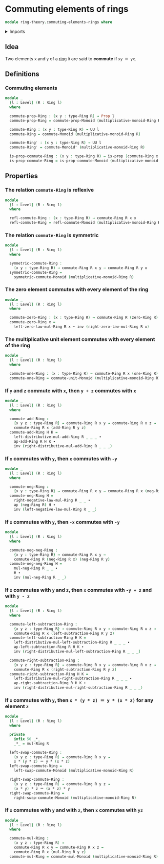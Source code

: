 # Commuting elements of rings

```agda
module ring-theory.commuting-elements-rings where
```

<details><summary>Imports</summary>

```agda
open import foundation.action-on-identifications-functions
open import foundation.dependent-products-propositions
open import foundation.identity-types
open import foundation.propositions
open import foundation.universe-levels

open import group-theory.commuting-elements-monoids

open import ring-theory.rings
```

</details>

## Idea

Two elements `x` and `y` of a [ring](ring-theory.rings.md) `R` are said to
**commute** if `xy ＝ yx`.

## Definitions

### Commuting elements

```agda
module _
  {l : Level} (R : Ring l)
  where

  commute-prop-Ring : (x y : type-Ring R) → Prop l
  commute-prop-Ring = commute-prop-Monoid (multiplicative-monoid-Ring R)

  commute-Ring : (x y : type-Ring R) → UU l
  commute-Ring = commute-Monoid (multiplicative-monoid-Ring R)

  commute-Ring' : (x y : type-Ring R) → UU l
  commute-Ring' = commute-Monoid' (multiplicative-monoid-Ring R)

  is-prop-commute-Ring : (x y : type-Ring R) → is-prop (commute-Ring x y)
  is-prop-commute-Ring = is-prop-commute-Monoid (multiplicative-monoid-Ring R)
```

## Properties

### The relation `commute-Ring` is reflexive

```agda
module _
  {l : Level} (R : Ring l)
  where

  refl-commute-Ring : (x : type-Ring R) → commute-Ring R x x
  refl-commute-Ring = refl-commute-Monoid (multiplicative-monoid-Ring R)
```

### The relation `commute-Ring` is symmetric

```agda
module _
  {l : Level} (R : Ring l)
  where

  symmetric-commute-Ring :
    (x y : type-Ring R) → commute-Ring R x y → commute-Ring R y x
  symmetric-commute-Ring =
    symmetric-commute-Monoid (multiplicative-monoid-Ring R)
```

### The zero element commutes with every element of the ring

```agda
module _
  {l : Level} (R : Ring l)
  where

  commute-zero-Ring : (x : type-Ring R) → commute-Ring R (zero-Ring R) x
  commute-zero-Ring x =
    left-zero-law-mul-Ring R x ∙ inv (right-zero-law-mul-Ring R x)
```

### The multiplicative unit element commutes with every element of the ring

```agda
module _
  {l : Level} (R : Ring l)
  where

  commute-one-Ring : (x : type-Ring R) → commute-Ring R x (one-Ring R)
  commute-one-Ring = commute-unit-Monoid (multiplicative-monoid-Ring R)
```

### If `y` and `z` commute with `x`, then `y + z` commutes with `x`

```agda
module _
  {l : Level} (R : Ring l)
  where

  commute-add-Ring :
    {x y z : type-Ring R} → commute-Ring R x y → commute-Ring R x z →
    commute-Ring R x (add-Ring R y z)
  commute-add-Ring H K =
    left-distributive-mul-add-Ring R _ _ _ ∙
    ap-add-Ring R H K ∙
    inv (right-distributive-mul-add-Ring R _ _ _)
```

### If `x` commutes with `y`, then `x` commutes with `-y`

```agda
module _
  {l : Level} (R : Ring l)
  where

  commute-neg-Ring :
    {x y : type-Ring R} → commute-Ring R x y → commute-Ring R x (neg-Ring R y)
  commute-neg-Ring H =
    right-negative-law-mul-Ring R _ _ ∙
    ap (neg-Ring R) H ∙
    inv (left-negative-law-mul-Ring R _ _)
```

### If `x` commutes with `y`, then `-x` commutes with `-y`

```agda
module _
  {l : Level} (R : Ring l)
  where

  commute-neg-neg-Ring :
    {x y : type-Ring R} → commute-Ring R x y →
    commute-Ring R (neg-Ring R x) (neg-Ring R y)
  commute-neg-neg-Ring H =
    mul-neg-Ring R _ _ ∙
    H ∙
    inv (mul-neg-Ring R _ _)
```

### If `x` commutes with `y` and `z`, then `x` commutes with `-y + z` and with `y - z`

```agda
module _
  {l : Level} (R : Ring l)
  where

  commute-left-subtraction-Ring :
    {x y z : type-Ring R} → commute-Ring R x y → commute-Ring R x z →
    commute-Ring R x (left-subtraction-Ring R y z)
  commute-left-subtraction-Ring H K =
    left-distributive-mul-left-subtraction-Ring R _ _ _ ∙
    ap-left-subtraction-Ring R H K ∙
    inv (right-distributive-mul-left-subtraction-Ring R _ _ _)

  commute-right-subtraction-Ring :
    {x y z : type-Ring R} → commute-Ring R x y → commute-Ring R x z →
    commute-Ring R x (right-subtraction-Ring R y z)
  commute-right-subtraction-Ring H K =
    left-distributive-mul-right-subtraction-Ring R _ _ _ ∙
    ap-right-subtraction-Ring R H K ∙
    inv (right-distributive-mul-right-subtraction-Ring R _ _ _)
```

### If `x` commutes with `y`, then `x * (y * z) ＝ y * (x * z)` for any element `z`

```agda
module _
  {l : Level} (R : Ring l)
  where

  private
    infix 50 _*_
    _*_ = mul-Ring R

  left-swap-commute-Ring :
    (x y z : type-Ring R) → commute-Ring R x y →
    x * (y * z) ＝ y * (x * z)
  left-swap-commute-Ring =
    left-swap-commute-Monoid (multiplicative-monoid-Ring R)

  right-swap-commute-Ring :
    (x y z : type-Ring R) → commute-Ring R y z →
    (x * y) * z ＝ (x * z) * y
  right-swap-commute-Ring =
    right-swap-commute-Monoid (multiplicative-monoid-Ring R)
```

### If `x` commutes with `y` and with `z`, then `x` commutes with `yz`

```agda
module _
  {l : Level} (R : Ring l)
  where

  commute-mul-Ring :
    (x y z : type-Ring R) →
    commute-Ring R x y → commute-Ring R x z →
    commute-Ring R x (mul-Ring R y z)
  commute-mul-Ring = commute-mul-Monoid (multiplicative-monoid-Ring R)
```
